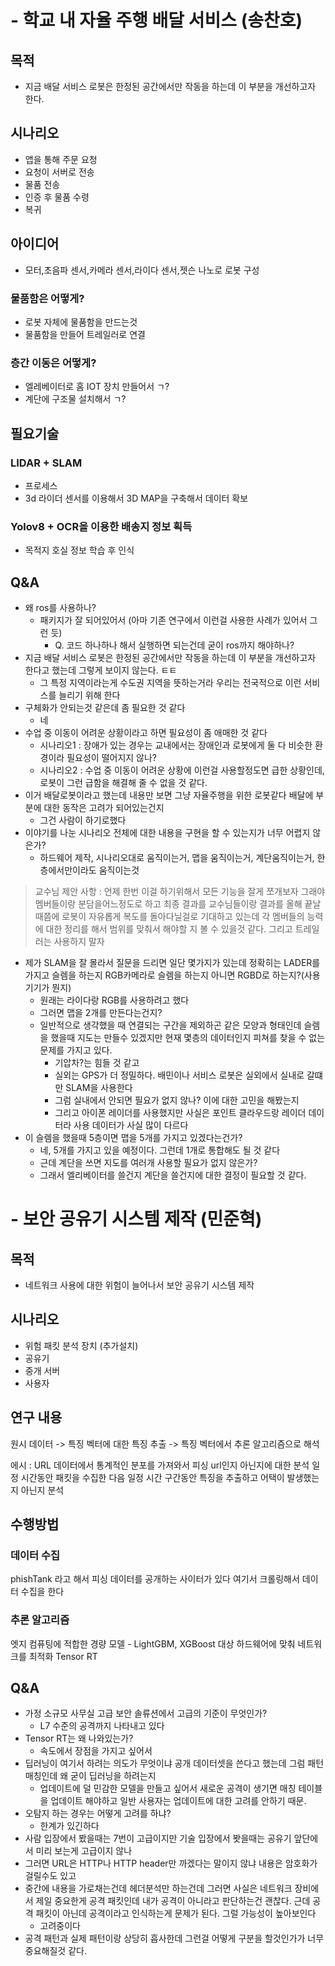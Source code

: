 # - 학교 내 자율 주행 배달 서비스 (송찬호)

## 목적
- 지금 배달 서비스 로봇은 한정된 공간에서만 작동을 하는데 이 부분을 개선하고자 한다.
## 시나리오
- 앱을 통해 주문 요청
- 요청이 서버로 전송
- 물품 전송
- 인증 후 물품 수령
- 복귀
## 아이디어
- 모터,초음파 센서,카메라 센서,라이다 센서,젯슨 나노로 로봇 구성
### 물품함은 어떻게?
- 로봇 자체에 물품함을 만드는것
- 물품함을 만들어 트레일러로 연결
### 층간 이동은 어떻게?
- 엘레베이터로 홈 IOT 장치 만들어서 ㄱ?
- 계단에 구조물 설치해서 ㄱ?
## 필요기술 
### LIDAR + SLAM
- 프로세스
- 3d 라이더 센서를 이용해서 3D MAP을 구축해서 데이터 확보
### Yolov8 + OCR을 이용한 배송지 정보 획득
- 목적지 호실 정보 학습 후 인식
## Q&A
- 왜 ros를 사용하나?
	- 패키지가 잘 되어있어서 (아마 기존 연구에서 이런걸 사용한 사례가 있어서 그런 듯)
		- Q. 코드 하나하나 해서 실행하면 되는건데 굳이 ros까지 해야하나?
- 지금 배달 서비스 로봇은 한정된 공간에서만 작동을 하는데 이 부분을 개선하고자 한다고 했는데 그렇게 보이지 않는다. ㅌㅌ
	-  그 특정 지역이라는게 수도권 지역을 뜻하는거라 우리는 전국적으로 이런 서비스를 늘리기 위해 한다
- 구체화가 안되는것 같은데 좀 필요한 것 같다
	- 네
- 수업 중 이동이 어려운 상황이라고 하면 필요성이 좀 애매한 것 같다 
	- 시나리오1 : 장애가 있는 경우는 교내에서는 장애인과 로봇에게 둘 다 비슷한 환경이라 필요성이 떨어지지 않나?
	- 시나리오2 : 수업 중 이동이 어려운 상황에 이런걸 사용할정도면 급한 상황인데, 로봇이 그런 급함을 해결해 줄 수 없을 것 같다.
- 이거 배달로봇이라고 했는데 내용만 보면 그냥 자율주행을 위한 로봇같다 배달에 부분에 대한 동작은 고려가 되어있는건지
	- 그건 사람이 하기로했다
- 이야기를 나눈 시나리오 전체에 대한 내용을 구현을 할 수 있는지가 너무 어렵지 않은가?
	- 하드웨어 제작, 시나리오대로 움직이는거, 맵을 움직이는거, 계단움직이는거, 한층에서만이라도 움직이는것

>교수님 제안 사항 : 언제 한번 이걸 하기위해서 모든 기능을 잘게 쪼개보자 그래야 멤버들이랑 분담을어느정도로 하고 최종 결과를 교수님들이랑 결과를 올해 끝날때쯤에 로봇이 자유롭게 복도를 돌아다닐걸로 기대하고 있는데  각 멤버들의 능력에 대한 정리를 해서 범위를 맞춰서 해야할 지 볼 수 있을것 같다. 그리고 트레일러는 사용하지 말자

- 제가 SLAM을 잘 몰라서 질문을 드리면 일단 몇가지가 있는데 정확히는 LADER를 가지고 슬렘을 하는지 RGB카메라로 슬렘을 하는지 아니면 RGBD로 하는지?(사용기기가 뭔지)
	-  원래는 라이다랑 RGB를 사용하려고 했다
	- 그러면 맵을 2개를 만든다는건지?
	- 일반적으로 생각했을 때 연결되는 구간을 제외하곤 같은 모양과 형태인데 슬렘을 했을때 지도는 만들수 있겠지만 현재 몇층의 데이터인지 피쳐를 찾을 수 없는 문제를 가지고 있다.
		- 기압차?는 힘들 것 같고 
		- 실외는 GPS가 더 정밀하다. 배민이나 서비스 로봇은 실외에서 실내로 갈떄만 SLAM을 사용한다
		- 그럼 실내에서 안되면 필요가 없지 않나? 이에 대한 고민을 해봤는지
		- 그리고 아이폰 레이더를 사용했지만 사실은 포인트 클라우드랑 레이더 데이터라 사용 데이터가 사실 많이 다르다
- 이 슬렘을 했을때 5층이면 맵을 5개를 가지고 있겠다는건가?
	- 네, 5개를 가지고 있을 예정이다. 그런데 1개로 통합해도 될 것 같다
	- 근데 계단을 쓰면 지도를 여러개 사용할 필요가 없지 않은가?
	- 그래서 엘리베이터를 쓸건지 계단을 쓸건지에 대한 결정이 필요할 것 같다.

# - 보안 공유기 시스템 제작 (민준혁)
## 목적
- 네트워크 사용에 대한 위험이 늘어나서 보안 공유기 시스템 제작
## 시나리오
- 위험 패킷 분석 장치 (추가설치) 
- 공유기 
- 중개 서버
- 사용자
## 연구 내용
원시 데이터 -> 특징 벡터에 대한 특징 추출 -> 특징 벡터에서 추론 알고리즘으로  해석

에시 : URL 데이터에서 통계적인 분포를 가져와서 피싱 url인지 아닌지에 대한 분석
일정 시간동안 패킷을 수집한 다음 일정 시간 구간동안 특징을 추출하고 어택이 발생했는지 아닌지 분석

## 수행방법
### 데이터 수집
phishTank 라고 해서 피싱 데이터를 공개하는 사이터가 있다 여기서 크롤링해서 데이터 수집을 한다
### 추론 알고리즘
엣지 컴퓨팅에 적합한 경량 모델 - LightGBM, XGBoost 
대상 하드웨어에 맞춰 네트워크를 최적화 Tensor RT

## Q&A
- 가정 소규모 사무실 고급 보안 솔류션에서 고급의 기준이 무엇인가?
	- L7 수준의 공격까지 나타내고 있다
- Tensor RT는 왜 나와있는가?
	- 속도에서 장점을 가지고 싶어서
- 딥러닝이 여기서 하려는 의도가 무엇이냐 공개 데이터셋을 쓴다고 했는데 그럼 패턴 매칭인데 왜 굳이 딥러닝을 하려는지
	- 업데이트에 덜 민감한 모델을 만들고 싶어서 새로운 공격이 생기면 매칭 테이블을 업데이트 해야하고 일반 사용자는 업데이트에 대한 고려를 안하기 때문.
- 오탐지 하는 경우는 어떻게 고려를 하냐?
	- 한계가 있긴하다
- 사람 입장에서 봤을때는 7번이 고급이지만 기술 입장에서 봣을때는 공유기 앞단에서 미리 보는게 고급이지 않나
- 그러면 URL은 HTTP나 HTTP header만 까겠다는 말이지 않냐 내용은 암호화가 걸릴수도 있고
- 중간에 내용을 가로채는건데 헤더분석만 하는건데 그러면 사실은 네트워크 장비에서 제일 중요한게 공격 패킷인데 내가 공격이 아니라고 판단하는건 괜찮다. 근데 공격 패킷이 아닌데 공격이라고 인식하는게 문제가 된다. 그럴 가능성이 높아보인다
	- 고려중이다
- 공격 패턴과 실제 패턴이랑 상당히 흡사한데 그런걸 어떻게 구분을 할것인가가 너무 중요해질것 같다.